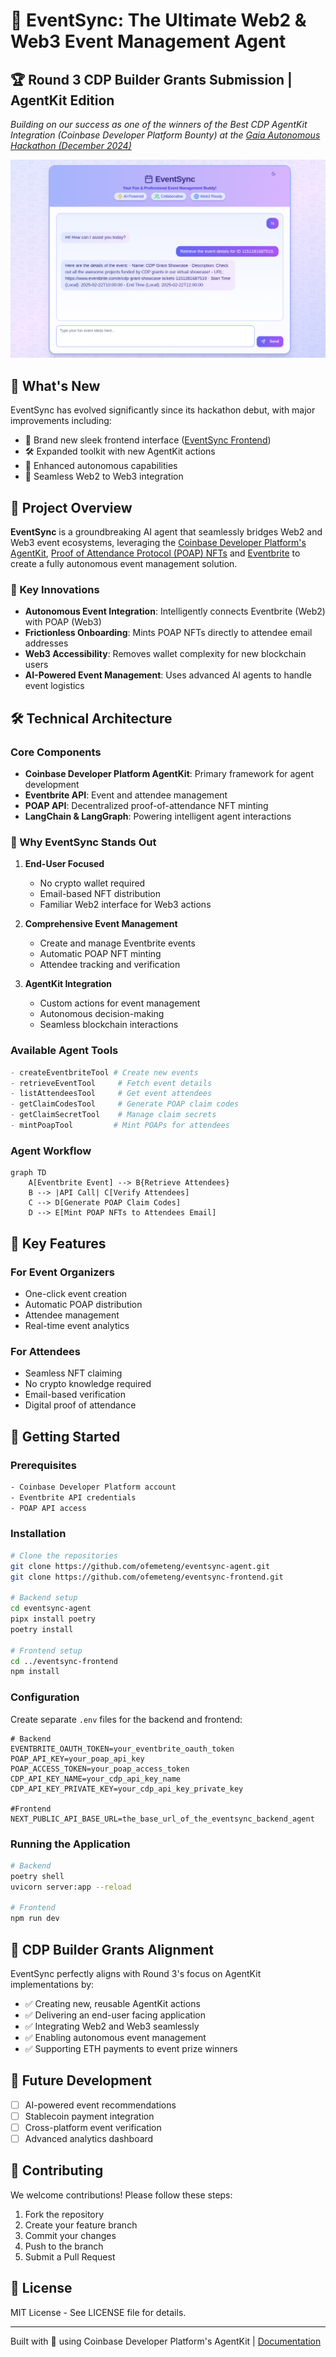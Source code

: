 # 🚀 EventSync: The Ultimate Web2 & Web3 Event Management Agent

## 🏆 Round 3 CDP Builder Grants Submission | AgentKit Edition
*Building on our success as one of the winners of the Best CDP AgentKit Integration (Coinbase Developer Platform Bounty) at the [Gaia Autonomous Hackathon (December 2024)](https://www.gaianet.ai/blog/gaia-first-autonomous-hackathon)*

![Agent Integration Showcase](./images/eventsync.png)

## 🌟 What's New

EventSync has evolved significantly since its hackathon debut, with major improvements including:
- 🎨 Brand new sleek frontend interface ([EventSync Frontend](https://github.com/ofemeteng/eventsync-frontend))
- 🛠 Expanded toolkit with new AgentKit actions
- 🤖 Enhanced autonomous capabilities
- 🔄 Seamless Web2 to Web3 integration

## 🎯 Project Overview

**EventSync** is a groundbreaking AI agent that seamlessly bridges Web2 and Web3 event ecosystems, leveraging the [Coinbase Developer Platform's AgentKit](https://docs.cdp.coinbase.com/agentkit/docs/welcome), [Proof of Attendance Protocol (POAP) NFTs](https://poap.xyz) and [Eventbrite](https://www.eventbrite.com) to create a fully autonomous event management solution.

### 🔑 Key Innovations

- **Autonomous Event Integration**: Intelligently connects Eventbrite (Web2) with POAP (Web3)
- **Frictionless Onboarding**: Mints POAP NFTs directly to attendee email addresses
- **Web3 Accessibility**: Removes wallet complexity for new blockchain users
- **AI-Powered Event Management**: Uses advanced AI agents to handle event logistics

## 🛠 Technical Architecture

### Core Components
- **Coinbase Developer Platform AgentKit**: Primary framework for agent development
- **Eventbrite API**: Event and attendee management
- **POAP API**: Decentralized proof-of-attendance NFT minting
- **LangChain & LangGraph**: Powering intelligent agent interactions

### 🔑 Why EventSync Stands Out

1. **End-User Focused**
   - No crypto wallet required
   - Email-based NFT distribution
   - Familiar Web2 interface for Web3 actions

2. **Comprehensive Event Management**
   - Create and manage Eventbrite events
   - Automatic POAP NFT minting
   - Attendee tracking and verification

3. **AgentKit Integration**
   - Custom actions for event management
   - Autonomous decision-making
   - Seamless blockchain interactions

### Available Agent Tools
```python
- createEventbriteTool # Create new events
- retrieveEventTool     # Fetch event details
- listAttendeesTool     # Get event attendees
- getClaimCodesTool     # Generate POAP claim codes
- getClaimSecretTool    # Manage claim secrets
- mintPoapTool         # Mint POAPs for attendees
```

### Agent Workflow

```mermaid
graph TD
    A[Eventbrite Event] --> B{Retrieve Attendees}
    B --> |API Call| C[Verify Attendees]
    C --> D[Generate POAP Claim Codes]
    D --> E[Mint POAP NFTs to Attendees Email]
```

## 💫 Key Features

### For Event Organizers
- One-click event creation
- Automatic POAP distribution
- Attendee management
- Real-time event analytics

### For Attendees
- Seamless NFT claiming
- No crypto knowledge required
- Email-based verification
- Digital proof of attendance

## 🚀 Getting Started

### Prerequisites
```bash
- Coinbase Developer Platform account
- Eventbrite API credentials
- POAP API access
```

### Installation

```bash
# Clone the repositories
git clone https://github.com/ofemeteng/eventsync-agent.git
git clone https://github.com/ofemeteng/eventsync-frontend.git

# Backend setup
cd eventsync-agent
pipx install poetry
poetry install

# Frontend setup
cd ../eventsync-frontend
npm install
```

### Configuration

Create separate `.env` files for the backend and frontend:
```env
# Backend
EVENTBRITE_OAUTH_TOKEN=your_eventbrite_oauth_token
POAP_API_KEY=your_poap_api_key
POAP_ACCESS_TOKEN=your_poap_access_token
CDP_API_KEY_NAME=your_cdp_api_key_name
CDP_API_KEY_PRIVATE_KEY=your_cdp_api_key_private_key

#Frontend
NEXT_PUBLIC_API_BASE_URL=the_base_url_of_the_eventsync_backend_agent
```

### Running the Application

```bash
# Backend
poetry shell
uvicorn server:app --reload

# Frontend
npm run dev
```

## 🎯 CDP Builder Grants Alignment

EventSync perfectly aligns with Round 3's focus on AgentKit implementations by:
- ✅ Creating new, reusable AgentKit actions
- ✅ Delivering an end-user facing application
- ✅ Integrating Web2 and Web3 seamlessly
- ✅ Enabling autonomous event management
- ✅ Supporting ETH payments to event prize winners

## 🔮 Future Development

- [ ] AI-powered event recommendations
- [ ] Stablecoin payment integration
- [ ] Cross-platform event verification
- [ ] Advanced analytics dashboard

## 🤝 Contributing

We welcome contributions! Please follow these steps:

1. Fork the repository
2. Create your feature branch
3. Commit your changes
4. Push to the branch
5. Submit a Pull Request

## 📄 License

MIT License - See LICENSE file for details.

---

Built with 💝 using Coinbase Developer Platform's AgentKit | [Documentation](https://docs.example.com/eventsync)
